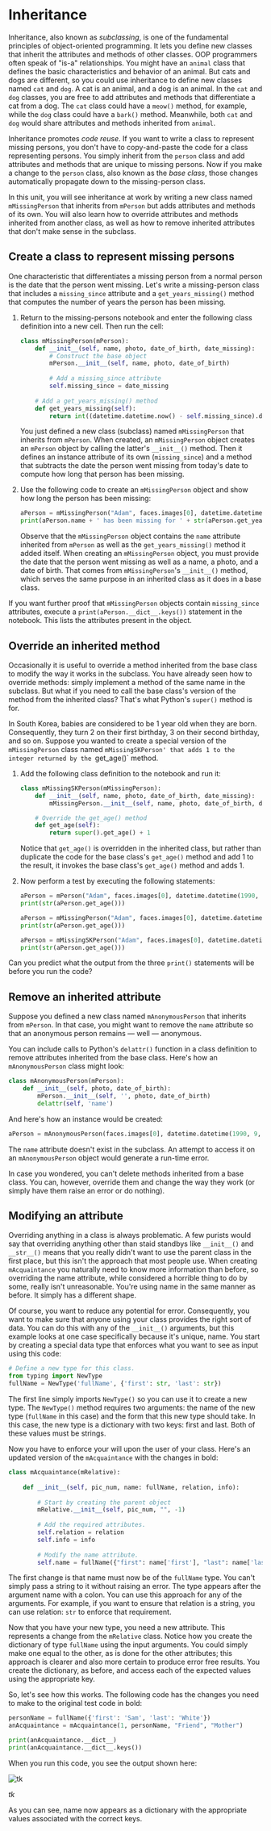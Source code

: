 # Inheritance

Inheritance, also known as *subclassing*, is one of the fundamental principles of object-oriented programming. It lets you define new classes that inherit the attributes and methods of other classes. OOP programmers often speak of "is-a" relationships. You might have an `animal` class that defines the basic characteristics and behavior of an animal. But cats and dogs are different, so you could use inheritance to define new classes named `cat` and `dog`. A cat is an animal, and a dog is an animal. In the `cat` and `dog` classes, you are free to add attributes and methods that differentiate a cat from a dog. The `cat` class could have a `meow()` method, for example, while the `dog` class could have a `bark()` method. Meanwhile, both `cat` and `dog` would share attributes and methods inherited from `animal`.

Inheritance promotes *code reuse*. If you want to write a class to represent missing persons, you don't have to copy-and-paste the code for a class representing persons. You simply inherit from the `person` class and add attributes and methods that are unique to missing persons. Now if you make a change to the `person` class, also known as the *base class*, those changes automatically propagate down to the missing-person class.

In this unit, you will see inheritance at work by writing a new class named `mMissingPerson` that inherits from `mPerson` but adds attributes and methods of its own. You will also learn how to override attributes and methods inherited from another class, as well as how to remove inherited attributes that don't make sense in the subclass.

## Create a class to represent missing persons

One characteristic that differentiates a missing person from a normal person is the date that the person went missing. Let's write a missing-person class that includes a `missing_since` attribute and a `get_years_missing()` method that computes the number of years the person has been missing.

1. Return to the missing-persons notebook and enter the following class definition into a new cell. Then run the cell:

	```python
	class mMissingPerson(mPerson):
	    def __init__(self, name, photo, date_of_birth, date_missing):
	        # Construct the base object
	        mPerson.__init__(self, name, photo, date_of_birth)
	        
	        # Add a missing_since attribute
	        self.missing_since = date_missing
	        
	    # Add a get_years_missing() method
	    def get_years_missing(self):
	        return int((datetime.datetime.now() - self.missing_since).days / 365.25)
	```

	You just defined a new class (subclass) named `mMissingPerson` that inherits from `mPerson`. When created, an `mMissingPerson` object creates an `mPerson` object by calling the latter's `__init__()` method. Then it defines an instance attribute of its own (`missing_since`) and a method that subtracts the date the person went missing from today's date to compute how long that person has been missing. 

1. Use the following code to create an `mMissingPerson` object and show how long the person has been missing:

	```python
	aPerson = mMissingPerson("Adam", faces.images[0], datetime.datetime(1990, 9, 16), datetime.datetime(2016, 1, 1))
	print(aPerson.name + ' has been missing for ' + str(aPerson.get_years_missing()) + ' years')
	```

	Observe that the `mMissingPerson` object contains the `name` attribute inherited from `mPerson` as well as the `get_years_missing()` method it added itself. When creating an `mMissingPerson` object, you must provide the date that the person went missing as well as a name, a photo, and a date of birth. That comes from `mMissingPerson`'s `__init__()` method, which serves the same purpose in an inherited class as it does in a base class.

If you want further proof that `mMissingPerson` objects contain `missing_since` attributes, execute a `print(aPerson.__dict__.keys())` statement in the notebook. This lists the attributes present in the object.

## Override an inherited method

Occasionally it is useful to override a method inherited from the base class to modify the way it works in the subclass. You have already seen how to override methods: simply implement a method of the same name in the subclass. But what if you need to call the base class's version of the method from the inherited class? That's what Python's `super()` method is for.

In South Korea, babies are considered to be 1 year old when they are born. Consequently, they turn 2 on their first birthday, 3 on their second birthday, and so on. Suppose you wanted to create a special version of the `mMissingPerson` class named `mMissingSKPerson' that adds 1 to the integer returned by the `get_age()` method.

1. Add the following class definition to the notebook and run it:

	```python
	class mMissingSKPerson(mMissingPerson):
	    def __init__(self, name, photo, date_of_birth, date_missing):
	        mMissingPerson.__init__(self, name, photo, date_of_birth, date_missing)
	
	    # Override the get_age() method
	    def get_age(self):
	        return super().get_age() + 1
	```

	Notice that `get_age()` is overridden in the inherited class, but rather than duplicate the code for the base class's `get_age()` method and add 1 to the result, it invokes the base class's `get_age()` method and adds 1.

1. Now perform a test by executing the following statements:

	```python
	aPerson = mPerson("Adam", faces.images[0], datetime.datetime(1990, 9, 16))
	print(str(aPerson.get_age()))
	
	aPerson = mMissingPerson("Adam", faces.images[0], datetime.datetime(1990, 9, 16), datetime.datetime(2016, 1, 1))
	print(str(aPerson.get_age()))
	
	aPerson = mMissingSKPerson("Adam", faces.images[0], datetime.datetime(1990, 9, 16), datetime.datetime(2016, 1, 1))
	print(str(aPerson.get_age()))
	```

Can you predict what the output from the three `print()` statements will be before you run the code?

## Remove an inherited attribute

Suppose you defined a new class named `mAnonymousPerson` that inherits from `mPerson`. In that case, you might want to remove the `name` attribute so that an anonymous person remains — well — anonymous.

You can include calls to Python's `delattr()` function in a class definition to remove attributes inherited from the base class. Here's how an `mAnonymousPerson` class might look:

```python
class mAnonymousPerson(mPerson):
    def __init__(self, photo, date_of_birth):
        mPerson.__init__(self, '', photo, date_of_birth)
        delattr(self, 'name')
```

And here's how an instance would be created:

```python
aPerson = mAnonymousPerson(faces.images[0], datetime.datetime(1990, 9, 16))
```

The `name` attribute doesn't exist in the subclass. An attempt to access it on an `mAnonymousPerson` object would generate a run-time error.

In case you wondered, you can't delete methods inherited from a base class. You can, however, override them and change the way they work (or simply have them raise an error or do nothing).







## Modifying an attribute

Overriding anything in a class is always problematic. A few purists would say that overriding anything other than staid standbys like `__init__()` and `__str__()` means that you really didn't want to use the parent class in the first place, but this isn't the approach that most people use. When creating `mAcquaintance` you naturally need to know more information than before, so overriding the name attribute, while considered a horrible thing to do by some, really isn't unreasonable. You're using name in the same manner as before. It simply has a different shape.

Of course, you want to reduce any potential for error. Consequently, you want to make sure that anyone using your class provides the right sort of data. You can do this with any of the `__init__()` arguments, but this example looks at one case specifically because it's unique, name. You start by creating a special data type that enforces what you want to see as input using this code:

```python
# Define a new type for this class.
from typing import NewType
fullName = NewType('fullName', {'first': str, 'last': str})
```

The first line simply imports `NewType()` so you can use it to create a new type. The `NewType()` method requires two arguments: the name of the new type (`fullName` in this case) and the form that this new type should take. In this case, the new type is a dictionary with two keys: first and last. Both of these values must be strings.

Now you have to enforce your will upon the user of your class. Here's an updated version of the `mAcquaintance` with the changes in bold:

```python
class mAcquaintance(mRelative):
    
    def __init__(self, pic_num, name: fullName, relation, info):
        
        # Start by creating the parent object
        mRelative.__init__(self, pic_num, "", -1)
        
        # Add the required attributes.
        self.relation = relation
        self.info = info
        
        # Modify the name attribute.
        self.name = fullName({"first": name['first'], "last": name['last']})
```

The first change is that name must now be of the `fullName` type. You can't simply pass a string to it without raising an error. The type appears after the argument name with a colon. You can use this approach for any of the arguments. For example, if you want to ensure that relation is a string, you can use relation: `str` to enforce that requirement.

Now that you have your new type, you need a new attribute. This represents a change from the `mRelative` class. Notice how you create the dictionary of type `fullName` using the input arguments. You could simply make one equal to the other, as is done for the other attributes; this approach is clearer and also more certain to produce error free results. You create the dictionary, as before, and access each of the expected values using the appropriate key.

So, let's see how this works. The following code has the changes you need to make to the original test code in bold:

```python
personName = fullName({'first': 'Sam', 'last': 'White'})
anAcquaintance = mAcquaintance(1, personName, "Friend", "Mother")

print(anAcquaintance.__dict__)
print(anAcquaintance.__dict__.keys())
```

When you run this code, you see the output shown here:

![tk](media/tk.png)

_tk_

As you can see, name now appears as a dictionary with the appropriate values associated with the correct keys.
